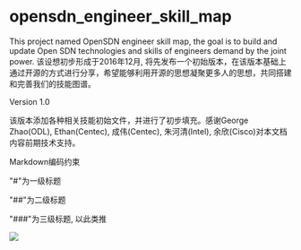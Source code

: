# opensdn_engineer_skill_map
This project named OpenSDN engineer skill map, the goal is to build and update Open SDN technologies and skills of engineers demand by the joint power.
该设想初步形成于2016年12月, 将先发布一个初始版本，在该版本基础上通过开源的方式进行分享，希望能够利用开源的思想凝聚更多人的思想，共同搭建和完善我们的技能图谱。

Version 1.0

该版本添加各种相关技能初始文件，并进行了初步填充。感谢George Zhao(ODL), Ethan(Centec), 成伟(Centec), 朱河清(Intel), 余欣(Cisco)对本文档内容前期技术支持。

Markdown编码约束

"#"为一级标题

"##"为二级标题

"###"为三级标题, 以此类推

![](http://7xnzbp.com1.z0.glb.clouddn.com/wp-content-uploads/2017/03/opensdn_engineer_skill_map_1_1.jpeg)
